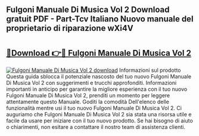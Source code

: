 ## Fulgoni Manuale Di Musica Vol 2 Download gratuit PDF - Part-Tcv Italiano Nuovo manuale del proprietario di riparazione wXi4V

# <h2><a href="http://dfc3sk.blite.top/?on=Fulgoni+Manuale+Di+Musica+Vol+2">🔗Download 👉🔴 Fulgoni Manuale Di Musica Vol 2</a></h2>

[![Fulgoni Manuale Di Musica Vol 2 download](https://i.imgur.com/lujVjoI.png)](http://dfc3sk.blite.top/?on=Fulgoni+Manuale+Di+Musica+Vol+2)
Informazioni sul prodotto Questa guida sblocca il potenziale nascosto del tuo nuovo Fulgoni Manuale Di Musica Vol 2 con suggerimenti e trucchi approfonditi. Informazioni importanti in anticipo per garantire la migliore esperienza con il tuo nuovo Fulgoni Manuale Di Musica Vol 2, prenditi un momento per leggere attentamente questo Manuale. Goditi la comodità Dell'elenco delle funzionalità mentre usi il tuo nuovo Fulgoni Manuale Di Musica Vol 2. Ci auguriamo che Fulgoni Manuale Di Musica Vol 2 sia stata una risorsa utile e facile da usare per iniziare con il tuo nuovo prodotto. Se hai bisogno di aiuto o chiarimenti, non esitare a contattare il nostro team di assistenza clienti.
